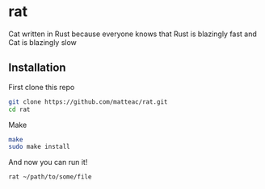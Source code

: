# rat
Cat written in Rust because everyone knows that Rust is blazingly fast and Cat is blazingly slow

## Installation
First clone this repo
```bash
git clone https://github.com/matteac/rat.git
cd rat
```

Make
```bash
make
sudo make install
```

And now you can run it!

```bash
rat ~/path/to/some/file
```
